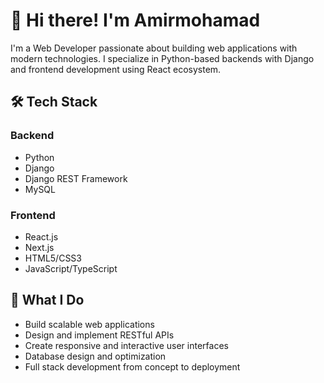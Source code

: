 # 👋 Hi there! I'm Amirmohamad

I'm a Web Developer passionate about building web applications with modern technologies. I specialize in Python-based backends with Django and frontend development using React ecosystem.

## 🛠️ Tech Stack

### Backend
- Python
- Django
- Django REST Framework
- MySQL

### Frontend
- React.js
- Next.js
- HTML5/CSS3
- JavaScript/TypeScript

## 💼 What I Do
- Build scalable web applications
- Design and implement RESTful APIs
- Create responsive and interactive user interfaces
- Database design and optimization
- Full stack development from concept to deployment
